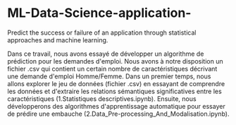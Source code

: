 # ML-Data-Science-application-
Predict the success or failure of an application through statistical approaches and machine learning.

Dans ce travail, nous avons essayé de développer un algorithme de prédiction pour les demandes d'emploi. Nous avons à notre disposition un fichier .csv qui contient un certain nombre de caractéristiques décrivant une demande d'emploi Homme/Femme. Dans un premier temps, nous allons explorer le jeu de données (fichier .csv) en essayant de comprendre les données et d'extraire les relations sémantiques significatives entre les caractéristiques (1.Statistiques descriptives.ipynb). Ensuite, nous développerons des algorithmes d'apprentissage automatique pour essayer de prédire une embauche (2.Data_Pre-processing_And_Modalisation.ipynb).    